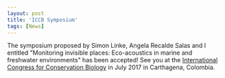 ```yaml
---
layout: post
title: 'ICCB Symposium'
tags: [News]
---
```


The symposium proposed by Simon Linke, Angela Recalde Salas and I entitled "Monitoring invisible places: Eco-acoustics in marine and freshwater environments" has been accepted! See you at the [International Congress for Conservation Biology](http://conbio.org/mini-sites/iccb-2017/) in July 2017 in Carthagena, Colombia. 


